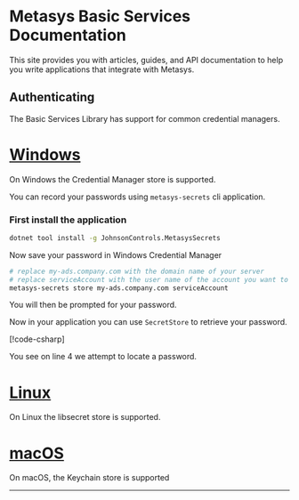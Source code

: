 # Metasys Basic Services Documentation

This site provides you with articles, guides, and API documentation to help you
write applications that integrate with Metasys.

## Authenticating

The Basic Services Library has support for common credential managers.

# [Windows](#tab/windows)

On Windows the Credential Manager store is supported.

You can record your passwords using `metasys-secrets` cli application.

### First install the application

```bash
dotnet tool install -g JohnsonControls.MetasysSecrets
```

Now save your password in Windows Credential Manager

```bash
# replace my-ads.company.com with the domain name of your server
# replace serviceAccount with the user name of the account you want to use
metasys-secrets store my-ads.company.com serviceAccount
```

You will then be prompted for your password.

Now in your application you can use `SecretStore` to retrieve your password.

[!code-csharp[](includes/TryLogin.cs?highlight=4)]

You see on line 4 we attempt to locate a password.

# [Linux](#tab/linux)

On Linux the libsecret store is supported.

# [macOS](#tab/macOS)

On macOS, the Keychain store is supported

---
